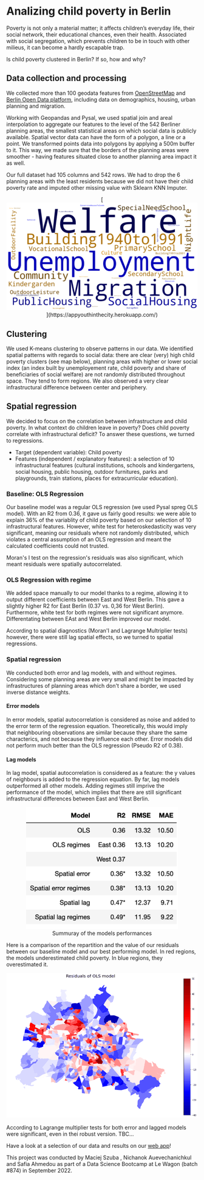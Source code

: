 # Analizing child poverty in Berlin

Poverty is not only a material matter; it affects children’s everyday life, their social network, their educational chances, even their health. Associated with social segregation, which prevents children to be in touch with other milieus, it can become a hardly escapable trap. 

Is child poverty clustered in Berlin? If so, how and why? 

## Data collection and processing

We collected more than 100 geodata features from <a href="https://www.openstreetmap.org/#map=5/51.330/10.453">OpenStreetMap<a>  and <a href="https://daten.berlin.de/">Berlin Open Data platform<a>, including data on demographics, housing, urban planning and migration. 

Working with Geopandas and Pysal, we used spatial join and areal interpolation to aggregate our features to the level of the 542 Berliner planning areas, the smallest statistical areas on which social data is publicly available. Spatial vector data can have the form of a polygon, a line or a point. We transformed points data into polygons by applying a 500m buffer to it. This way, we made sure that the borders of the planning areas were smoother - having features situated close to another planning area impact it as well.

Our full dataset had 105 columns and 542 rows. 
We had to drop the 6 planning areas with the least residents because we did not have their child poverty rate and imputed other missing value with Sklearn KNN Imputer. 

<p align="center">
[<img alt="Wordcloud" src="Worldcloud.png"/>](https://appyouthinthecity.herokuapp.com/)
<p>
  
## Clustering 

We used K-means clustering to observe patterns in our data. We identified spatial patterns with regards to social data: there are clear (very) high child poverty clusters (see map below), planning areas with higher or lower social index (an index built by unemployement rate, child poverty and share of beneficiaries of social welfare) are not randomly distributed throughout space. They tend to form regions. 
We also observed a very clear infrastructural difference between center and periphery.

## Spatial regression

We decided to focus on the correlation between infrastructure and child poverty. In what context do children leave in poverty? Does child poverty correlate with infrastructural deficit? To answer these questions, we turned to regressions. 

- Target (dependent variable): Child poverty
- Features (independent / explanatory features): a selection of 10 infrastructural features (cultural institutions, schools and kindergartens, social housing, public housing, outdoor furnitures, parks and playgrounds, train stations, places for extracurricular education). 

### Baseline: OLS Regression
Our baseline model was a regular OLS regression (we used Pysal spreg OLS model). With an R2 from 0.36, it gave us fairly good results: we were able to explain 36% of the variablity of child poverty based on our selection of 10 infrastructural features. However, white test for heteroskedasticity was very significant, meaning our residuals where not randomly distributed, which violates a central assumption of an OLS regression and meant the calculated coefficients could not trusted. 

Moran's I test on the regression's residuals was also significant, which meant residuals were spatially autocorrelated.
    
### OLS Regression with regime
We added space manually to our model thanks to a regime, allowing it to output different coefficients between East and West Berlin. This gave a slightly higher R2 for East Berlin (0.37 vs. 0,36 for West Berlin). Furthermore, white test for both regimes were not significant anymore. Differentating between EAst and West Berlin improved our model. 
    
According to spatial diagnostics (Moran'I and Lagrange Multriplier tests) however, there were still lag spatial effects, so we turned to spatial regressions. 

### Spatial regression
We conducted both error and lag models, with and without regimes. Considering some planning areas are very small and might be impacted by infrastructures of planning areas which don't share a border, we used inverse distance weights.


#### Error models
In error models, spatial autocorrelation is considered as noise and added to the error term of the regression equation. Theoretically, this would imply that neighbouring observations are similar because they share the same characterics, and not because they influence each other. 
Error models did not perform much better than the OLS regression (Pseudo R2 of 0.38). 
    
#### Lag models
In lag model, spatial autocorrelation is considered as a feature: the y values of neighbours is added to the regression equation. 
By far, lag models outperformed all other models. Adding regimes still imprive the performance of the model, which implies that there are still significant infrastructural differences between East and West Berlin. 

<figure align="center">
<img alt="model metrics" width="400px" src="metrics.png"/>
<figcaption>Summuray of the models performances</figcaption>
</figure>

Here is a comparison of the repartition and the value of our residuals between our baseline model and our best performing model. In red regions, the models underestimated child poverty. In blue regions, they overestimated it. 
    
<p align="center">
<img alt="residuals comparison" src="residuals_regimes.gif"/>
</p>

According to Lagrange multiplier tests for both error and lagged models were significant, even in thei robust version. TBC... 

Have a look at a selection of our data and results on our <a href="https://appyouthinthecity.herokuapp.com/">web app<a>!
  

This project was conducted by Maciej Szuba , Nichanok Auevechanichkul and Safia Ahmedou as part of a Data Science Bootcamp at Le Wagon (batch #874) in September 2022.
